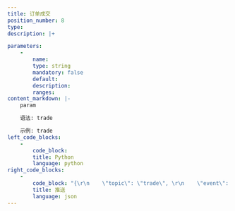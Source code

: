 ```yaml
---
title: 订单成交
position_number: 8
type:
description: |+

parameters:
    -
        name:
        type: string
        mandatory: false
        default:
        description:
        ranges:
content_markdown: |-
    param

    语法: trade

    示例: trade
left_code_blocks:
    -
        code_block:
        title: Python
        language: python
right_code_blocks:
    -
        code_block: "{\r\n    \"topic\": \"trade\", \r\n    \"event\": \"trade\", \r\n    \"data\": {\r\n        \"s\": \"btc_usdt\",              // symbol 交易对\r\n        \"t\": 1656043204763,            // time 发⽣时间\r\n        \"i\": \"6316559590087251233\",    // tradeId 订单号\r\n        \"oi\": \"6216559590087220004\",    // orderId 订单号\r\n        \"p\": \"30000\",                   // price 成交价\r\n        \"q\": \"3\",                       // qty 成交量\r\n        \"v\": \"90000\"                    // quoteQty 成交量\r\n    }\r\n}"
        title: 推送
        language: json
---
```

